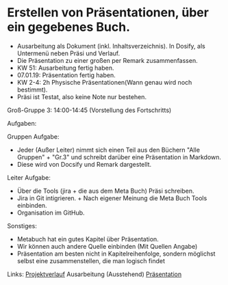# Erstellen von Präsentationen, über ein gegebenes Buch.
- Ausarbeitung als Dokument (inkl. Inhaltsverzeichnis). In Dosify, als Untermenü neben Präsi und Verlauf.
- Die Präsentation zu einer großen per Remark zusammenfassen.
- KW 51: Ausarbeitung fertig haben.
- 07.01.19: Präsentation fertig haben.
- KW 2-4: 2h Physische Präsentationen(Wann genau wird noch bestimmt).
- Präsi ist Testat, also keine Note nur bestehen.

Groß-Gruppe 3: 14:00-14:45 (Vorstellung des Fortschritts)


Aufgaben:

Gruppen Aufgabe:
- Jeder (Außer Leiter) nimmt sich einen Teil aus den Büchern "Alle Gruppen" + "Gr.3" und schreibt darüber eine Präsentation in Markdown.
- Diese wird von Docsify und Remark dargestellt.

Leiter Aufgabe: 
- Über die Tools (jira + die aus dem Meta Buch) Präsi schreiben. 
- Jira in Git intigrieren. + Nach eigener Meinung die Meta Buch Tools einbinden.
- Organisation im GitHub.

Sonstiges:
- Metabuch hat ein gutes Kapitel über Präsentation.
- Wir können auch andere Quelle einbinden (Mit Quellen Angabe)
- Präsentation am besten nicht in Kapitelreihenfolge, sondern möglichst selbst eine zusammenstellen, die man logisch findet

Links:
[Projektverlauf](https://jonasfhinfo.github.io/SWPM/#/Projektverlauf/README)
Ausarbeitung (Ausstehend)
[Präsentation](https://jonasfhinfo.github.io/SWPM/Pr%C3%A4sentation/#1) 
